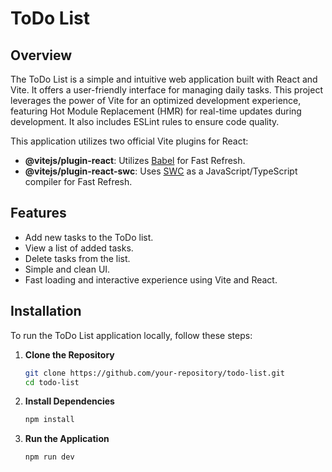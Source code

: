# ToDo List

## Overview
The ToDo List is a simple and intuitive web application built with React and Vite. It offers a user-friendly interface for managing daily tasks. This project leverages the power of Vite for an optimized development experience, featuring Hot Module Replacement (HMR) for real-time updates during development. It also includes ESLint rules to ensure code quality.

This application utilizes two official Vite plugins for React:
- **@vitejs/plugin-react**: Utilizes [Babel](https://babeljs.io/) for Fast Refresh.
- **@vitejs/plugin-react-swc**: Uses [SWC](https://swc.rs/) as a JavaScript/TypeScript compiler for Fast Refresh.

## Features
- Add new tasks to the ToDo list.
- View a list of added tasks.
- Delete tasks from the list.
- Simple and clean UI.
- Fast loading and interactive experience using Vite and React.

## Installation
To run the ToDo List application locally, follow these steps:

1. **Clone the Repository**
   ```bash
   git clone https://github.com/your-repository/todo-list.git
   cd todo-list

2. **Install Dependencies**
   ```bash
   npm install

3. **Run the Application**
   ```bash
   npm run dev
 
